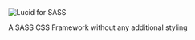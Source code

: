 <img src="http://i.imgur.com/oWAt9MZ.png" alt="Lucid for SASS" />

A SASS CSS Framework without any additional styling
